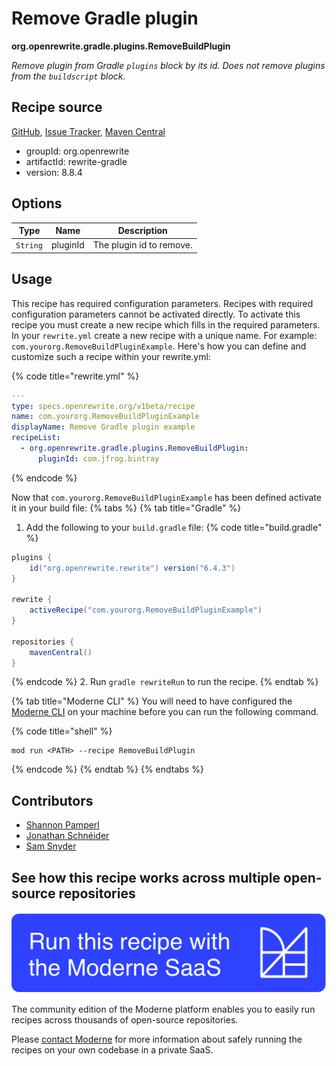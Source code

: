 # Remove Gradle plugin

**org.openrewrite.gradle.plugins.RemoveBuildPlugin**

_Remove plugin from Gradle `plugins` block by its id. Does not remove plugins from the `buildscript` block._

## Recipe source

[GitHub](https://github.com/openrewrite/rewrite/blob/main/rewrite-gradle/src/main/java/org/openrewrite/gradle/plugins/RemoveBuildPlugin.java), [Issue Tracker](https://github.com/openrewrite/rewrite/issues), [Maven Central](https://central.sonatype.com/artifact/org.openrewrite/rewrite-gradle/8.8.4/jar)

* groupId: org.openrewrite
* artifactId: rewrite-gradle
* version: 8.8.4

## Options

| Type | Name | Description |
| -- | -- | -- |
| `String` | pluginId | The plugin id to remove. |


## Usage

This recipe has required configuration parameters. Recipes with required configuration parameters cannot be activated directly. To activate this recipe you must create a new recipe which fills in the required parameters. In your `rewrite.yml` create a new recipe with a unique name. For example: `com.yourorg.RemoveBuildPluginExample`.
Here's how you can define and customize such a recipe within your rewrite.yml:

{% code title="rewrite.yml" %}
```yaml
---
type: specs.openrewrite.org/v1beta/recipe
name: com.yourorg.RemoveBuildPluginExample
displayName: Remove Gradle plugin example
recipeList:
  - org.openrewrite.gradle.plugins.RemoveBuildPlugin:
      pluginId: com.jfrog.bintray
```
{% endcode %}

Now that `com.yourorg.RemoveBuildPluginExample` has been defined activate it in your build file:
{% tabs %}
{% tab title="Gradle" %}
1. Add the following to your `build.gradle` file:
{% code title="build.gradle" %}
```groovy
plugins {
    id("org.openrewrite.rewrite") version("6.4.3")
}

rewrite {
    activeRecipe("com.yourorg.RemoveBuildPluginExample")
}

repositories {
    mavenCentral()
}
```
{% endcode %}
2. Run `gradle rewriteRun` to run the recipe.
{% endtab %}

{% tab title="Moderne CLI" %}
You will need to have configured the [Moderne CLI](https://docs.moderne.io/moderne-cli/cli-intro) on your machine before you can run the following command.

{% code title="shell" %}
```shell
mod run <PATH> --recipe RemoveBuildPlugin
```
{% endcode %}
{% endtab %}
{% endtabs %}

## Contributors
* [Shannon Pamperl](mailto:shanman190@gmail.com)
* [Jonathan Schnéider](mailto:jkschneider@gmail.com)
* [Sam Snyder](mailto:sam@moderne.io)


## See how this recipe works across multiple open-source repositories

[![Moderne Link Image](/.gitbook/assets/ModerneRecipeButton.png)](https://app.moderne.io/recipes/org.openrewrite.gradle.plugins.RemoveBuildPlugin)

The community edition of the Moderne platform enables you to easily run recipes across thousands of open-source repositories.

Please [contact Moderne](https://moderne.io/product) for more information about safely running the recipes on your own codebase in a private SaaS.
